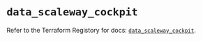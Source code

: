 # `data_scaleway_cockpit`

Refer to the Terraform Registory for docs: [`data_scaleway_cockpit`](https://www.terraform.io/docs/providers/scaleway/d/cockpit).
